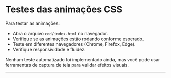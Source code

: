 # Testes das animações CSS

Para testar as animações:

- Abra o arquivo `cod/index.html` no navegador.
- Verifique se as animações estão rodando conforme esperado.
- Teste em diferentes navegadores (Chrome, Firefox, Edge).
- Verifique responsividade e fluidez.

Nenhum teste automatizado foi implementado ainda, mas você pode usar ferramentas de captura de tela para validar efeitos visuais.

---
